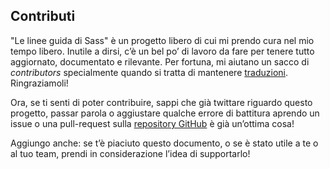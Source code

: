 
## Contributi

"Le linee guida di Sass" è un progetto libero di cui mi prendo cura nel mio tempo libero. Inutile a dirsi, c’è un bel po’ di lavoro da fare per tenere tutto aggiornato, documentato e rilevante. 
Per fortuna, mi aiutano un sacco di _contributors_ specialmente quando si tratta di mantenere <a href="#options-panel" class="link-like">traduzioni</a>. Ringraziamoli!

Ora, se ti senti di poter contribuire, sappi che già twittare riguardo questo progetto, passar parola o aggiustare qualche errore di battitura aprendo un issue o una pull-request sulla [repository GitHub](https://github.com/KittyGiraudel/sass-guidelines) è già un’ottima cosa!

Aggiungo anche: se t’è piaciuto questo documento, o se è stato utile a te o al tuo team, prendi in considerazione l’idea di supportarlo!
